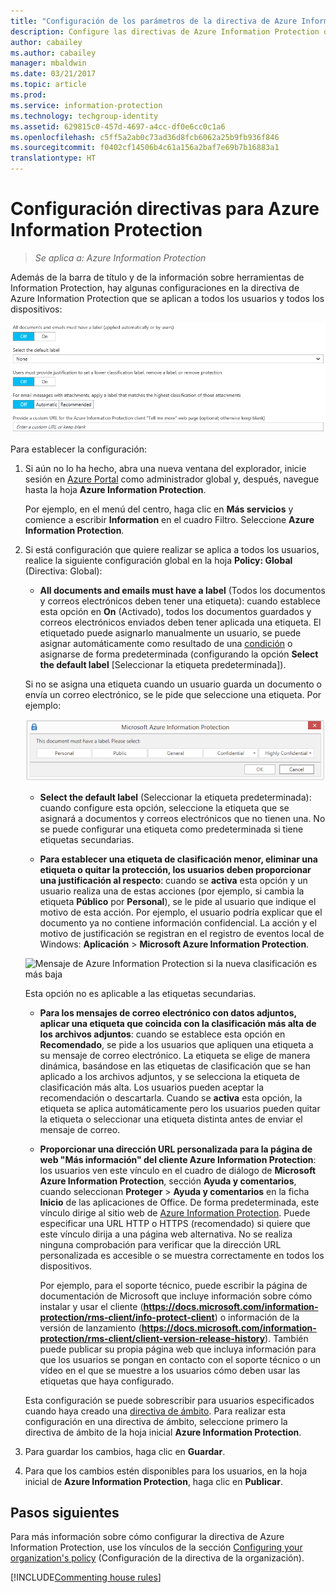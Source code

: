```yaml
---
title: "Configuración de los parámetros de la directiva de Azure Information Protection"
description: Configure las directivas de Azure Information Protection que se aplica a todos los usuarios y todos los dispositivos.
author: cabailey
ms.author: cabailey
manager: mbaldwin
ms.date: 03/21/2017
ms.topic: article
ms.prod: 
ms.service: information-protection
ms.technology: techgroup-identity
ms.assetid: 629815c0-457d-4697-a4cc-df0e6cc0c1a6
ms.openlocfilehash: c5ff5a2ab0c73ad36d8fcb6062a25b9fb936f846
ms.sourcegitcommit: f0402cf14506b4c61a156a2baf7e69b7b16883a1
translationtype: HT
---
```

# <a name="how-to-configure-the-policy-settings-for-azure-information-protection"></a>Configuración directivas para Azure Information Protection

>*Se aplica a: Azure Information Protection*

Además de la barra de título y de la información sobre herramientas de Information Protection, hay algunas configuraciones en la directiva de Azure Information Protection que se aplican a todos los usuarios y todos los dispositivos:

![Configuración global de directivas de Azure Information Protection](../media/info-protect-policy-default-settingsv2.png)


Para establecer la configuración:

1. Si aún no lo ha hecho, abra una nueva ventana del explorador, inicie sesión en [Azure Portal](https://portal.azure.com) como administrador global y, después, navegue hasta la hoja **Azure Information Protection**. 
    
    Por ejemplo, en el menú del centro, haga clic en **Más servicios** y comience a escribir **Information** en el cuadro Filtro. Seleccione **Azure Information Protection**.

2. Si está configuración que quiere realizar se aplica a todos los usuarios, realice la siguiente configuración global en la hoja **Policy: Global** (Directiva: Global):

    - **All documents and emails must have a label** (Todos los documentos y correos electrónicos deben tener una etiqueta): cuando establece esta opción en **On** (Activado), todos los documentos guardados y correos electrónicos enviados deben tener aplicada una etiqueta. El etiquetado puede asignarlo manualmente un usuario, se puede asignar automáticamente como resultado de una [condición](configure-policy-classification.md) o asignarse de forma predeterminada (configurando la opción **Select the default label** [Seleccionar la etiqueta predeterminada]). 

    Si no se asigna una etiqueta cuando un usuario guarda un documento o envía un correo electrónico, se le pide que seleccione una etiqueta. Por ejemplo:

    ![Aviso de Azure Information Protection si se aplica el etiquetado](../media/info-protect-enforce-labelv2.png)

    - **Select the default label** (Seleccionar la etiqueta predeterminada): cuando configure esta opción, seleccione la etiqueta que se asignará a documentos y correos electrónicos que no tienen una. No se puede configurar una etiqueta como predeterminada si tiene etiquetas secundarias. 

    - **Para establecer una etiqueta de clasificación menor, eliminar una etiqueta o quitar la protección, los usuarios deben proporcionar una justificación al respecto**: cuando se **activa** esta opción y un usuario realiza una de estas acciones (por ejemplo, si cambia la etiqueta **Público** por **Personal**), se le pide al usuario que indique el motivo de esta acción. Por ejemplo, el usuario podría explicar que el documento ya no contiene información confidencial. La acción y el motivo de justificación se registran en el registro de eventos local de Windows: **Aplicación** > **Microsoft Azure Information Protection**.  

    ![Mensaje de Azure Information Protection si la nueva clasificación es más baja](../media/info-protect-lower-justification.png)

    Esta opción no es aplicable a las etiquetas secundarias.

    - **Para los mensajes de correo electrónico con datos adjuntos, aplicar una etiqueta que coincida con la clasificación más alta de los archivos adjuntos**: cuando se establece esta opción en **Recomendado**, se pide a los usuarios que apliquen una etiqueta a su mensaje de correo electrónico. La etiqueta se elige de manera dinámica, basándose en las etiquetas de clasificación que se han aplicado a los archivos adjuntos, y se selecciona la etiqueta de clasificación más alta. Los usuarios pueden aceptar la recomendación o descartarla. Cuando se **activa** esta opción, la etiqueta se aplica automáticamente pero los usuarios pueden quitar la etiqueta o seleccionar una etiqueta distinta antes de enviar el mensaje de correo.  

    - **Proporcionar una dirección URL personalizada para la página de web "Más información" del cliente Azure Information Protection**: los usuarios ven este vínculo en el cuadro de diálogo de **Microsoft Azure Information Protection**, sección **Ayuda y comentarios**, cuando seleccionan **Proteger** > **Ayuda y comentarios** en la ficha **Inicio** de las aplicaciones de Office. De forma predeterminada, este vínculo dirige al sitio web de [Azure Information Protection](https://www.microsoft.com/en-us/cloud-platform/azure-information-protection). Puede especificar una URL HTTP o HTTPS (recomendado) si quiere que este vínculo dirija a una página web alternativa. No se realiza ninguna comprobación para verificar que la dirección URL personalizada es accesible o se muestra correctamente en todos los dispositivos.
        
        Por ejemplo, para el soporte técnico, puede escribir la página de documentación de Microsoft que incluye información sobre cómo instalar y usar el cliente (**https://docs.microsoft.com/information-protection/rms-client/info-protect-client**) o información de la versión de lanzamiento (**https://docs.microsoft.com/information-protection/rms-client/client-version-release-history**). También puede publicar su propia página web que incluya información para que los usuarios se pongan en contacto con el soporte técnico o un vídeo en el que se muestre a los usuarios cómo deben usar las etiquetas que haya configurado.
        
     Esta configuración se puede sobrescribir para usuarios especificados cuando haya creado una [directiva de ámbito](configure-policy-scope.md). Para realizar esta configuración en una directiva de ámbito, seleccione primero la directiva de ámbito de la hoja inicial **Azure Information Protection**.

3. Para guardar los cambios, haga clic en **Guardar**.

4. Para que los cambios estén disponibles para los usuarios, en la hoja inicial de **Azure Information Protection**, haga clic en **Publicar**.

## <a name="next-steps"></a>Pasos siguientes

Para más información sobre cómo configurar la directiva de Azure Information Protection, use los vínculos de la sección [Configuring your organization's policy](configure-policy.md#configuring-your-organizations-policy) (Configuración de la directiva de la organización).  

[!INCLUDE[Commenting house rules](../includes/houserules.md)]

